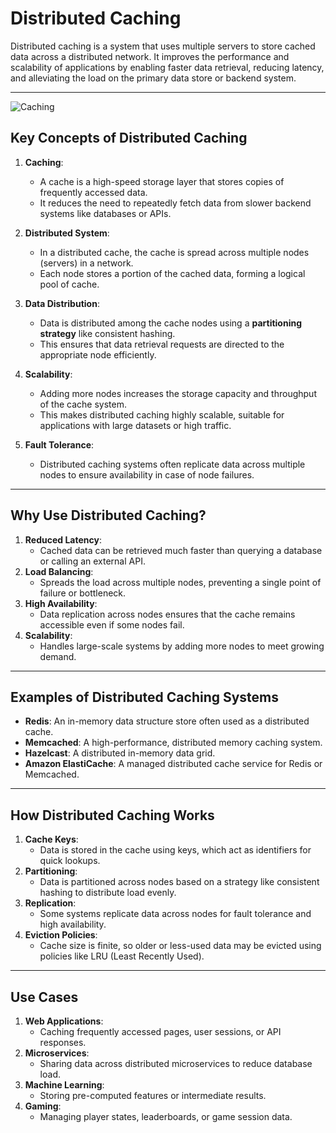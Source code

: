 # Distributed Caching

Distributed caching is a system that uses multiple servers to store cached data across a distributed network. It improves the performance and scalability of applications by enabling faster data retrieval, reducing latency, and alleviating the load on the primary data store or backend system.

---

![Caching](https://github.com/user-attachments/assets/237c2880-a449-45b6-aa74-bcd68d131b96)


## Key Concepts of Distributed Caching

1. **Caching**:
   - A cache is a high-speed storage layer that stores copies of frequently accessed data.
   - It reduces the need to repeatedly fetch data from slower backend systems like databases or APIs.

2. **Distributed System**:
   - In a distributed cache, the cache is spread across multiple nodes (servers) in a network.
   - Each node stores a portion of the cached data, forming a logical pool of cache.

3. **Data Distribution**:
   - Data is distributed among the cache nodes using a **partitioning strategy** like consistent hashing.
   - This ensures that data retrieval requests are directed to the appropriate node efficiently.

4. **Scalability**:
   - Adding more nodes increases the storage capacity and throughput of the cache system.
   - This makes distributed caching highly scalable, suitable for applications with large datasets or high traffic.

5. **Fault Tolerance**:
   - Distributed caching systems often replicate data across multiple nodes to ensure availability in case of node failures.

---

## Why Use Distributed Caching?

1. **Reduced Latency**:
   - Cached data can be retrieved much faster than querying a database or calling an external API.
2. **Load Balancing**:
   - Spreads the load across multiple nodes, preventing a single point of failure or bottleneck.
3. **High Availability**:
   - Data replication across nodes ensures that the cache remains accessible even if some nodes fail.
4. **Scalability**:
   - Handles large-scale systems by adding more nodes to meet growing demand.

---

## Examples of Distributed Caching Systems

- **Redis**: An in-memory data structure store often used as a distributed cache.
- **Memcached**: A high-performance, distributed memory caching system.
- **Hazelcast**: A distributed in-memory data grid.
- **Amazon ElastiCache**: A managed distributed cache service for Redis or Memcached.

---

## How Distributed Caching Works

1. **Cache Keys**:
   - Data is stored in the cache using keys, which act as identifiers for quick lookups.
2. **Partitioning**:
   - Data is partitioned across nodes based on a strategy like consistent hashing to distribute load evenly.
3. **Replication**:
   - Some systems replicate data across nodes for fault tolerance and high availability.
4. **Eviction Policies**:
   - Cache size is finite, so older or less-used data may be evicted using policies like LRU (Least Recently Used).

---

## Use Cases

1. **Web Applications**:
   - Caching frequently accessed pages, user sessions, or API responses.
2. **Microservices**:
   - Sharing data across distributed microservices to reduce database load.
3. **Machine Learning**:
   - Storing pre-computed features or intermediate results.
4. **Gaming**:
   - Managing player states, leaderboards, or game session data.
